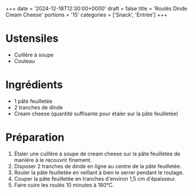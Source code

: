 +++
date = '2024-12-18T12:30:00+0000'
draft = false
title = 'Roulés Dinde Cream Cheese'
portions = '15'
categories = ['Snack', 'Entrée']
+++

# Ustensiles

- Cuillère à soupe
- Couteau

# Ingrédients

- 1 pâte feuilletée
- 2 tranches de dinde
- Cream cheese (quantité suffisante pour étaler sur la pâte feuilletée)

# Préparation

1. Étaler une cuillère à soupe de cream cheese sur la pâte feuilletée de manière à le recouvrir finement.
2. Disposer 2 tranches de dinde en ligne au centre de la pâte feuilletée.
3. Rouler la pâte feuilletée en veillant à bien le serrer pendant le roulage.
4. Couper la pâte feuilletée en tranches d'environ 1,5 cm d'épaisseur.
5. Faire cuire les roulés 10 minutes à 180°C.
